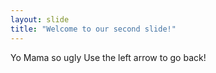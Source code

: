 ```yaml
---
layout: slide
title: "Welcome to our second slide!"
---
```

Yo Mama so ugly
Use the left arrow to go back!
